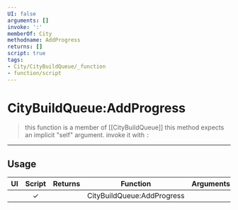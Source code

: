 ```yaml
---
UI: false
arguments: []
invoke: ':'
memberOf: City
methodname: AddProgress
returns: []
script: true
tags:
- City/CityBuildQueue/_function
- function/script
---
```

# CityBuildQueue:AddProgress
> this function is a member of [[CityBuildQueue]]
> this method expects an implicit "self" argument. invoke it with `:`
-----
## Usage
|  UI | Script | Returns | Function | Arguments |
|:---:|:------:|-------:|:--------:|:---------|
| |✓||CityBuildQueue:AddProgress||
